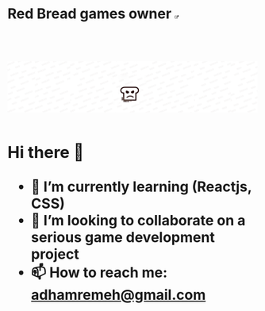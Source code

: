 <h1> Red Bread games owner <a href="https://play.google.com/store/apps/dev?id=8567705922105068521" target="_blank" ><img src="outerLink.png" width="1.5%" height="1.5%" > <a/> <h1/>
<img src="YouTube Header.png" />

### Hi there 👋

- 🌱 I’m currently learning (Reactjs, CSS)
- 👯 I’m looking to collaborate on a serious game development project 
- 📫 How to reach me: adhamremeh@gmail.com

